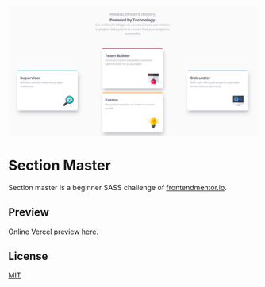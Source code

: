 ![banner](./images/banner.png)

# Section Master

Section master is a beginner SASS challenge of [frontendmentor.io](https://www.frontendmentor.io/challenges/four-card-feature-section-weK1eFYK).

## Preview

Online Vercel preview [here](https://section-master.brunocsouto.now.sh/).


## License
[MIT](https://choosealicense.com/licenses/mit/)
